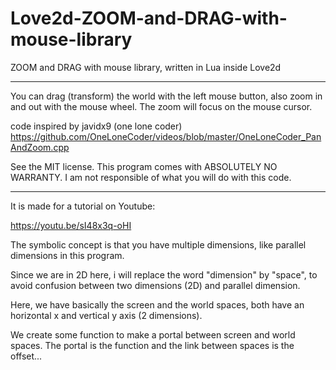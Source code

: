 # Love2d-ZOOM-and-DRAG-with-mouse-library
ZOOM and DRAG with mouse library, written in Lua inside Love2d
_____________________________________________________________________________
You can drag (transform) the world with the left mouse button,
also zoom in and out with the mouse wheel.
The zoom will focus on the mouse cursor.

code inspired by javidx9 (one lone coder) 
https://github.com/OneLoneCoder/videos/blob/master/OneLoneCoder_PanAndZoom.cpp

See the MIT license.
This program comes with ABSOLUTELY NO WARRANTY.
I am not responsible of what you will do with this code.  
_________________________________________________________________________________________________________
It is made for a tutorial on Youtube:

https://youtu.be/sI48x3q-oHI

The symbolic concept is that you have multiple dimensions, like parallel dimensions in this program.

Since we are in 2D here, i will replace the word "dimension" by "space",
to avoid confusion between two dimensions (2D) and parallel dimension.

Here, we have basically the screen and the world spaces, both have an horizontal x and vertical y axis (2 dimensions).

We create some function to make a portal between screen and world spaces.
The portal is the function and the link between spaces is the offset...
